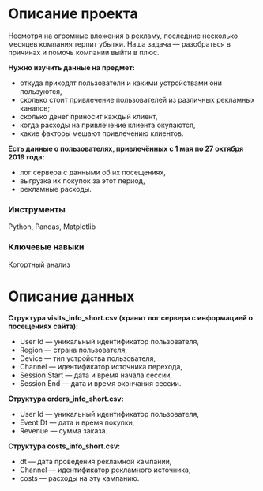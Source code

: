 # Описание проекта
Несмотря на огромные вложения в рекламу, последние несколько месяцев компания терпит убытки. Наша задача — разобраться в причинах и помочь компании выйти в плюс.

**Нужно изучить данные на предмет:**
 - откуда приходят пользователи и какими устройствами они пользуются,
 - сколько стоит привлечение пользователей из различных рекламных каналов;
 - сколько денег приносит каждый клиент,
 - когда расходы на привлечение клиента окупаются,
 - какие факторы мешают привлечению клиентов.

**Есть данные о пользователях, привлечённых с 1 мая по 27 октября 2019 года:**
 - лог сервера с данными об их посещениях,
 - выгрузка их покупок за этот период,
 - рекламные расходы.
 ### Инструменты
 Python, Pandas, Matplotlib
 ### Ключевые навыки 
 Когортный анализ
 # Описание данных
 **Структура visits_info_short.csv (хранит лог сервера с информацией о посещениях сайта):**
 - User Id — уникальный идентификатор пользователя,
 - Region — страна пользователя,
 - Device — тип устройства пользователя,
 - Channel — идентификатор источника перехода,
 - Session Start — дата и время начала сессии,
 - Session End — дата и время окончания сессии.

**Структура orders_info_short.csv:**
 - User Id — уникальный идентификатор пользователя,
 - Event Dt — дата и время покупки,
 - Revenue — сумма заказа.

**Структура costs_info_short.csv:**
 - dt — дата проведения рекламной кампании,
 - Channel — идентификатор рекламного источника,
 - costs — расходы на эту кампанию.
